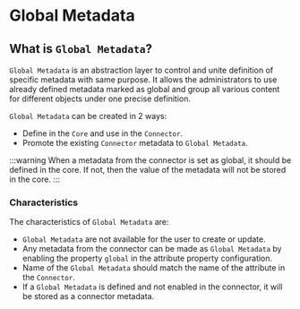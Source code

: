 # Global Metadata

## What is `Global Metadata`?

`Global Metadata` is an abstraction layer to control and unite definition of specific metadata with same purpose. It allows the administrators to use already defined metadata marked as global and group all various content for different objects under one precise definition.

`Global Metadata` can be created in 2 ways:

- Define in the `Core` and use in the `Connector`.
- Promote the existing `Connector` metadata to `Global Metadata`.

:::warning
When a metadata from the connector is set as global, it should be defined in the core. If not, then the value of the metadata will not be stored in the core.
:::

### Characteristics

The characteristics of `Global Metadata` are:

- `Global Metadata` are not available for the user to create or update.
- Any metadata from the connector can be made as `Global Metadata` by enabling the property `global` in the attribute property configuration.
- Name of the `Global Metadata` should match the name of the attribute in the `Connector`.
- If a `Global Metadata` is defined and not enabled in the connector, it will be stored as a connector metadata.
